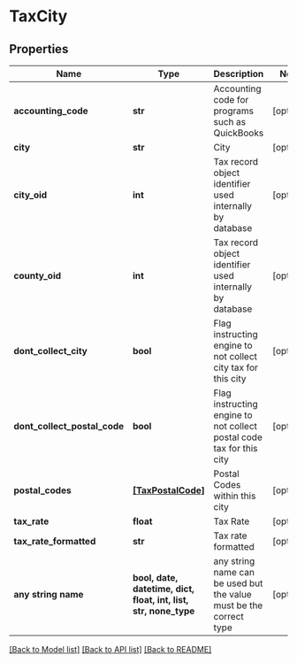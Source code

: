 # TaxCity


## Properties
Name | Type | Description | Notes
------------ | ------------- | ------------- | -------------
**accounting_code** | **str** | Accounting code for programs such as QuickBooks | [optional] 
**city** | **str** | City | [optional] 
**city_oid** | **int** | Tax record object identifier used internally by database | [optional] 
**county_oid** | **int** | Tax record object identifier used internally by database | [optional] 
**dont_collect_city** | **bool** | Flag instructing engine to not collect city tax for this city | [optional] 
**dont_collect_postal_code** | **bool** | Flag instructing engine to not collect postal code tax for this city | [optional] 
**postal_codes** | [**[TaxPostalCode]**](TaxPostalCode.md) | Postal Codes within this city | [optional] 
**tax_rate** | **float** | Tax Rate | [optional] 
**tax_rate_formatted** | **str** | Tax rate formatted | [optional] 
**any string name** | **bool, date, datetime, dict, float, int, list, str, none_type** | any string name can be used but the value must be the correct type | [optional]

[[Back to Model list]](../README.md#documentation-for-models) [[Back to API list]](../README.md#documentation-for-api-endpoints) [[Back to README]](../README.md)


